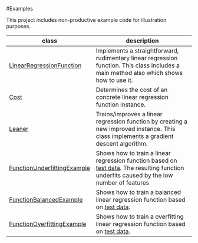 
#Examples

This project includes non-productive example code for illustration purposes.

| class        | description |
| ------------ | ----------- |
| [LinearRegressionFunction](/src/main/java/eu/redzoo/ml/LinearRegressionFunction.java) | Implements a straightforward, rudimentary linear regression function. This class includes a main method also which shows how to use it. |
| [Cost](/src/main/java/eu/redzoo/ml/Cost.java) | Determines the cost of an concrete linear regression function instance. |  
| [Leaner](/src/main/java/eu/redzoo/ml/Learner.java) | Trains/improves a linear regression function by creating a new improved instance. This class implements a gradient descent algorithm. |  
| [FunctionUnderfittingExample](/src/main/java/eu/redzoo/ml/FunctionUnderfittingExample.java) | Shows how to train a linear regression function based on [test data](/src/main/resources/house_price_berlin_data.txt). The resulting function underfits caused by the low number of features |   
| [FunctionBalancedExample](/src/main/java/eu/redzoo/ml/FunctionBalancedExample.java) | Shows how to train a balanced linear regression function based on [test data](/src/main/resources/house_price_berlin_data.txt). |
| [FunctionOverfittingExample](/src/main/java/eu/redzoo/ml/FunctionOverfittingExample.java) | Shows how to train a overfitting linear regression function based on [test data](/src/main/resources/house_price_berlin_data.txt). |
 
